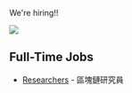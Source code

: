 We're hiring!!

![](https://flowchain.co/static/logo/logo-text.png)

## Full-Time Jobs

* [Researchers](researcher.md) - 區塊鏈研究員
